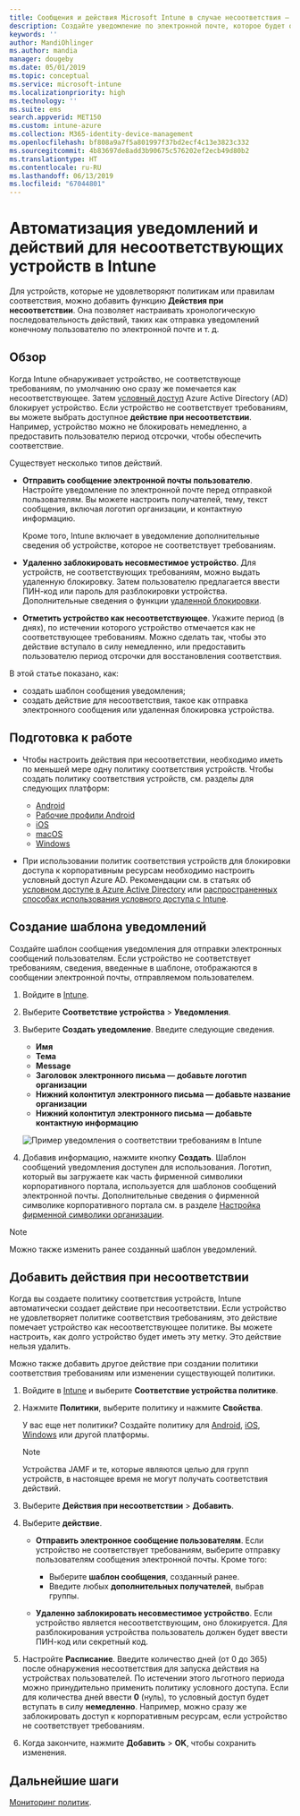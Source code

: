 ```yaml
---
title: Сообщения и действия Microsoft Intune в случае несоответствия — Azure | Документы Майкрософт
description: Создайте уведомление по электронной почте, которое будет отправляться несоответствующему устройству. Добавьте действия, которые будут выполняться, когда устройство будет помечено как не соответствующее, например укажите период отсрочки для восстановления соответствия или создайте расписание для блокировки доступа до восстановления соответствия. Настройте эти параметры с помощью Microsoft Intune в Azure.
keywords: ''
author: MandiOhlinger
ms.author: mandia
manager: dougeby
ms.date: 05/01/2019
ms.topic: conceptual
ms.service: microsoft-intune
ms.localizationpriority: high
ms.technology: ''
ms.suite: ems
search.appverid: MET150
ms.custom: intune-azure
ms.collection: M365-identity-device-management
ms.openlocfilehash: bf808a9a7f5a801997f37bd2ecf4c13e3823c332
ms.sourcegitcommit: 4b83697de8add3b90675c576202ef2ecb49d80b2
ms.translationtype: HT
ms.contentlocale: ru-RU
ms.lasthandoff: 06/13/2019
ms.locfileid: "67044801"
---
```

# <a name="automate-email-and-add-actions-for-noncompliant-devices-in-intune"></a>Автоматизация уведомлений и действий для несоответствующих устройств в Intune

Для устройств, которые не удовлетворяют политикам или правилам соответствия, можно добавить функцию **Действия при несоответствии**. Она позволяет настраивать хронологическую последовательность действий, таких как отправка уведомлений конечному пользователю по электронной почте и т. д.

## <a name="overview"></a>Обзор

Когда Intune обнаруживает устройство, не соответствующе требованиям, по умолчанию оно сразу же помечается как несоответствующее. Затем [условный доступ](https://docs.microsoft.com/azure/active-directory/active-directory-conditional-access-azure-portal) Azure Active Directory (AD) блокирует устройство. Если устройство не соответствует требованиям, вы можете выбрать доступное **действие при несоответствии**. Например, устройство можно не блокировать немедленно, а предоставить пользователю период отсрочки, чтобы обеспечить соответствие.

Существует несколько типов действий.

- **Отправить сообщение электронной почты пользователю**. Настройте уведомление по электронной почте перед отправкой пользователям. Вы можете настроить получателей, тему, текст сообщения, включая логотип организации, и контактную информацию.

    Кроме того, Intune включает в уведомление дополнительные сведения об устройстве, которое не соответствует требованиям.

- **Удаленно заблокировать несовместимое устройство**. Для устройств, не соответствующих требованиям, можно выдать удаленную блокировку. Затем пользователю предлагается ввести ПИН-код или пароль для разблокировки устройства. Дополнительные сведения о функции [удаленной блокировки](device-remote-lock.md). 

- **Отметить устройство как несоответствующее**. Укажите период (в днях), по истечении которого устройство отмечается как не соответствующее требованиям. Можно сделать так, чтобы это действие вступало в силу немедленно, или предоставить пользователю период отсрочки для восстановления соответствия.

В этой статье показано, как:

- создать шаблон сообщения уведомления;
- создать действие для несоответствия, такое как отправка электронного сообщения или удаленная блокировка устройства.


## <a name="before-you-begin"></a>Подготовка к работе

- Чтобы настроить действия при несоответствии, необходимо иметь по меньшей мере одну политику соответствия устройств. Чтобы создать политику соответствия устройств, см. разделы для следующих платформ:

  - [Android](compliance-policy-create-android.md)
  - [Рабочие профили Android](compliance-policy-create-android-for-work.md)
  - [iOS](compliance-policy-create-ios.md)
  - [macOS](compliance-policy-create-mac-os.md)
  - [Windows](compliance-policy-create-windows.md)

- При использовании политик соответствия устройств для блокировки доступа к корпоративным ресурсам необходимо настроить условный доступ Azure AD. Рекомендации см. в статьях об [условном доступе в Azure Active Directory](https://docs.microsoft.com/azure/active-directory/active-directory-conditional-access-azure-portal) или [распространенных способах использования условного доступа с Intune](conditional-access-intune-common-ways-use.md).

## <a name="create-a-notification-message-template"></a>Создание шаблона уведомлений

Создайте шаблон сообщения уведомления для отправки электронных сообщений пользователям. Если устройство не соответствует требованиям, сведения, введенные в шаблоне, отображаются в сообщении электронной почты, отправляемом пользователем.

1. Войдите в [Intune](https://go.microsoft.com/fwlink/?linkid=2090973).
2. Выберите **Соответствие устройства** > **Уведомления**.
3. Выберите **Создать уведомление**. Введите следующие сведения.

   - **Имя**
   - **Тема**
   - **Message**
   - **Заголовок электронного письма — добавьте логотип организации**
   - **Нижний колонтитул электронного письма — добавьте название организации**
   - **Нижний колонтитул электронного письма — добавьте контактную информацию**

   ![Пример уведомления о соответствии требованиям в Intune](./media/actionsfornoncompliance-1.PNG)

4. Добавив информацию, нажмите кнопку **Создать**. Шаблон сообщений уведомления доступен для использования. Логотип, который вы загружаете как часть фирменной символики корпоративного портала, используется для шаблонов сообщений электронной почты. Дополнительные сведения о фирменной символике корпоративного портала см. в разделе [Настройка фирменной символики организации](company-portal-app.md#company-identity-branding-customization).

> [!NOTE]
> Можно также изменить ранее созданный шаблон уведомлений.

## <a name="add-actions-for-noncompliance"></a>Добавить действия при несоответствии

Когда вы создаете политику соответствия устройств, Intune автоматически создает действие при несоответствии. Если устройство не удовлетворяет политике соответствия требованиям, это действие помечает устройство как несоответствующее политике. Вы можете настроить, как долго устройство будет иметь эту метку. Это действие нельзя удалить.

Можно также добавить другое действие при создании политики соответствия требованиям или изменении существующей политики. 

1. Войдите в [Intune](https://go.microsoft.com/fwlink/?linkid=2090973) и выберите **Соответствие устройства политике**.
2. Нажмите **Политики**, выберите политику и нажмите **Свойства**. 

    У вас еще нет политики? Создайте политику для [Android](compliance-policy-create-android.md), [iOS](compliance-policy-create-ios.md), [Windows](compliance-policy-create-windows.md) или другой платформы.
  
    > [!NOTE]
    > Устройства JAMF и те, которые являются целью для групп устройств, в настоящее время не могут получать соответствия действий.

3. Выберите **Действия при несоответствии** > **Добавить**.
4. Выберите **действие**. 

    - **Отправить электронное сообщение пользователям**. Если устройство не соответствует требованиям, выберите отправку пользователям сообщения электронной почты. Кроме того: 
    
         - Выберите **шаблон сообщения**, созданный ранее.
         - Введите любых **дополнительных получателей**, выбрав группы.
    
    - **Удаленно заблокировать несовместимое устройство**. Если устройство является несоответствующим, оно блокируется. Для разблокирования устройства пользователь должен будет ввести ПИН-код или секретный код. 
    
5. Настройте **Расписание**. Введите количество дней (от 0 до 365) после обнаружения несоответствия для запуска действия на устройствах пользователей. По истечении этого льготного периода можно принудительно применить политику условного доступа. Если для количества дней ввести **0** (нуль), то условный доступ будет вступать в силу **немедленно**. Например, можно сразу же заблокировать доступ к корпоративным ресурсам, если устройство не соответствует требованиям.

6. Когда закончите, нажмите **Добавить** > **OK**, чтобы сохранить изменения.

## <a name="next-steps"></a>Дальнейшие шаги

[Мониторинг политик](compliance-policy-monitor.md).
